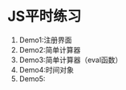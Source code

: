 # JS平时练习
<ol>
  <li>Demo1:注册界面</li>
  <li>Demo2:简单计算器</li>
  <li>Demo3:简单计算器（eval函数）</li>
  <li>Demo4:时间对象</li>
  <li>Demo5:</li>
</ol>

